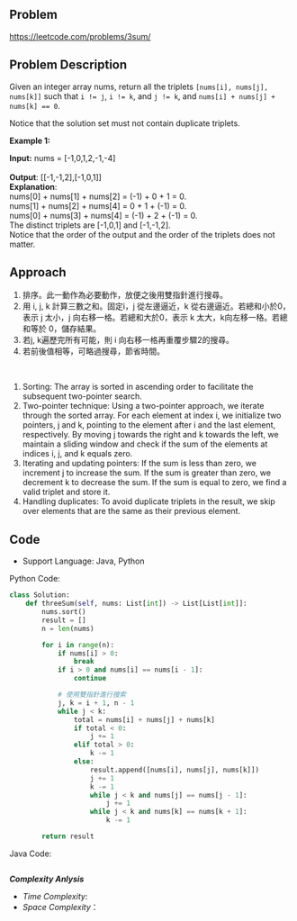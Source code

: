 ## Problem

https://leetcode.com/problems/3sum/

## Problem Description

Given an integer array nums, return all the triplets `[nums[i], nums[j], nums[k]]` such that `i != j`, `i != k`, and `j != k`, and `nums[i] + nums[j] + nums[k] == 0`.

Notice that the solution set must not contain duplicate triplets.

 

**Example 1:**

**Input:** nums = [-1,0,1,2,-1,-4]  <br>  
**Output**: [[-1,-1,2],[-1,0,1]]  <br>
**Explanation**:   <br>
nums[0] + nums[1] + nums[2] = (-1) + 0 + 1 = 0.  <br>
nums[1] + nums[2] + nums[4] = 0 + 1 + (-1) = 0.  <br>
nums[0] + nums[3] + nums[4] = (-1) + 2 + (-1) = 0.  <br>
The distinct triplets are [-1,0,1] and [-1,-1,2].  <br>
Notice that the order of the output and the order of the triplets does not matter.


## Approach
1. 排序。此一動作為必要動作，放便之後用雙指針進行搜尋。
2. 用 i, j, k 計算三數之和。固定i，j 從左邊逼近，k 從右邊逼近。若總和小於0，表示 j 太小，j 向右移一格。若總和大於0，表示 k 太大，k向左移一䅂。若總和等於 0，儲存結果。
3. 若j, k遍歷完所有可能，則 i 向右移一格再重覆步驟2的搜尋。
4. 若前後值相等，可略過搜尋，節省時間。



<br>

1. Sorting: The array is sorted in ascending order to facilitate the subsequent two-pointer search.
2. Two-pointer technique: Using a two-pointer approach, we iterate through the sorted array. For each element at index i, we initialize two pointers, j and k, pointing to the element after i and the last element, respectively. By moving j towards the right and k towards the left, we maintain a sliding window and check if the sum of the elements at indices i, j, and k equals zero.
3. Iterating and updating pointers: If the sum is less than zero, we increment j to increase the sum. If the sum is greater than zero, we decrement k to decrease the sum. If the sum is equal to zero, we find a valid triplet and store it.
4. Handling duplicates: To avoid duplicate triplets in the result, we skip over elements that are the same as their previous element.


## Code

- Support Language: Java, Python

Python Code:

```py
class Solution:
    def threeSum(self, nums: List[int]) -> List[List[int]]:
        nums.sort()  
        result = []
        n = len(nums)

        for i in range(n):
            if nums[i] > 0:
                break
            if i > 0 and nums[i] == nums[i - 1]:
                continue

            # 使用雙指針進行搜索
            j, k = i + 1, n - 1  
            while j < k:
                total = nums[i] + nums[j] + nums[k]  
                if total < 0:
                    j += 1  
                elif total > 0:
                    k -= 1  
                else:
                    result.append([nums[i], nums[j], nums[k]])  
                    j += 1
                    k -= 1
                    while j < k and nums[j] == nums[j - 1]:
                        j += 1
                    while j < k and nums[k] == nums[k + 1]:
                        k -= 1

        return result

```

Java Code:

```

```

**_Complexity Anlysis_**

- _Time Complexity_: 
- _Space Complexity_：
